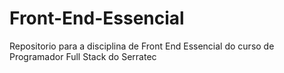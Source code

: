 # Front-End-Essencial
Repositorio para a disciplina de Front End Essencial do curso de Programador Full Stack do Serratec
